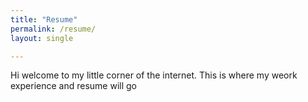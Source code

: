 ```yaml
---
title: "Resume"
permalink: /resume/
layout: single

---
```


Hi welcome to my little corner of the internet.
This is where my weork experience and resume will go
